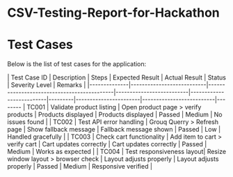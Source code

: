 # CSV-Testing-Report-for-Hackathon

# Test Cases

Below is the list of test cases for the application:

| Test Case ID | Description               | Steps                                      | Expected Result          | Actual Result            | Status  | Severity Level        | Remarks                  |
|--------------|---------------------------|--------------------------------------------|--------------------------|--------------------------|---------|-----------------------|--------------------------|--------
| TC001        | Validate product listing  | Open product page > verify products        | Products displayed       | Products displayed       | Passed  | Medium                | No issues found          |
| TC002        | Test API error handling   | Grouq Querry > Refresh page                | Show fallback message    | Fallback message shown   | Passed  | Low                   | Handled gracefully       |
| TC003        | Check cart functionality  | Add item to cart > verify cart             | Cart updates correctly   | Cart updates correctly   | Passed  | Medium                | Works as expected        |
| TC004        | Test responsiveness layout| Resize window layout > browser check       | Layout adjusts properly  | Layout adjusts properly  | Passed  | Medium                | Responsive verified      | 
